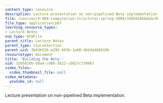 ```yaml
---
content_type: resource
description: Lecture presentation on non-pipelined Beta implementation.
file: /courses/6-004-computation-structures-spring-2009/1b95818bb8a4cd883622cb827cf30967_MIT6_004s09_lec14.pdf
file_type: application/pdf
learning_resource_types:
- Lecture Notes
ocw_type: OCWFile
parent_title: Lecture Notes
parent_type: CourseSection
parent_uid: 3b03b526-e292-49fb-1e00-40434460010b
resourcetype: Document
title: 'Building the Beta '
uid: 1b95818b-b8a4-cd88-3622-cb827cf30967
video_files:
  video_thumbnail_file: null
video_metadata:
  youtube_id: null
---
```

Lecture presentation on non-pipelined Beta implementation.

